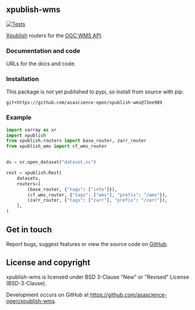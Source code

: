 ## xpublish-wms

[![Tests](https://github.com/asascience-open/xpublish-wms/actions/workflows/tests.yml/badge.svg)](https://github.com/asascience-open/xpublish-wms/actions/workflows/tests.yml)

[Xpublish](https://xpublish.readthedocs.io/en/latest/) routers for the [OGC WMS API](https://www.ogc.org/standards/wms).

### Documentation and code

URLs for the docs and code.

### Installation

This package is not yet published to pypi, so install from source with pip:

```
git+https://github.com/asascience-open/xpublish-wms@72ee989
```

### Example

```python
import xarray as xr
import xpublish
from xpublish.routers import base_router, zarr_router
from xpublish_wms import cf_wms_router


ds = xr.open_dataset("dataset.nc")

rest = xpublish.Rest(
    datasets,
    routers=[
        (base_router, {"tags": ["info"]}),
        (cf_wms_router, {"tags": ["wms"], "prefix": "/wms"}),
        (zarr_router, {"tags": ["zarr"], "prefix": "/zarr"}),
    ],
)
```

## Get in touch

Report bugs, suggest features or view the source code on [GitHub](https://github.com/asascience-open/xpublish-wms/issues).


## License and copyright

xpublish-wms is licensed under BSD 3-Clause "New" or "Revised" License (BSD-3-Clause).

Development occurs on GitHub at <https://github.com/asascience-open/xpublish-wms>.
